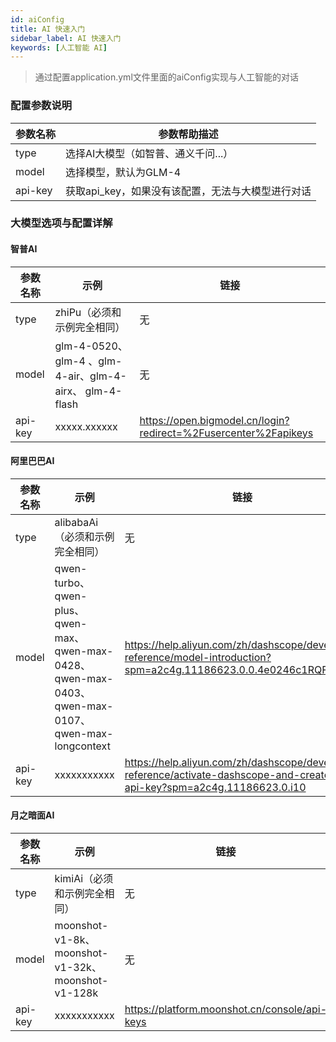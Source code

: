 ```yaml
---
id: aiConfig
title: AI 快速入门  
sidebar_label: AI 快速入门
keywords: [人工智能 AI]
---
```


> 通过配置application.yml文件里面的aiConfig实现与人工智能的对话

### 配置参数说明

| 参数名称      | 参数帮助描述                       |
| ----------- |------------------------------|
| type     | 选择AI大模型（如智普、通义千问...）         |
| model     | 选择模型，默认为GLM-4	                     |
| api-key        | 获取api_key，如果没有该配置，无法与大模型进行对话 |

### 大模型选项与配置详解

#### 智普AI

| 参数名称         | 示例                                                  | 链接 |
|--------------|-----------------------------------------------------|----|
| type | zhiPu（必须和示例完全相同）                                    | 无  |
| model | glm-4-0520、glm-4 、glm-4-air、glm-4-airx、 glm-4-flash | 无  |
| api-key  | xxxxx.xxxxxx                                        | https://open.bigmodel.cn/login?redirect=%2Fusercenter%2Fapikeys  |

#### 阿里巴巴AI

| 参数名称         | 示例                                                 | 链接 |
|--------------|----------------------------------------------------|----|
| type | alibabaAi（必须和示例完全相同）                                   | 无  |
| model |  qwen-turbo、qwen-plus、qwen-max、qwen-max-0428、qwen-max-0403、qwen-max-0107、qwen-max-longcontext | https://help.aliyun.com/zh/dashscope/developer-reference/model-introduction?spm=a2c4g.11186623.0.0.4e0246c1RQFKMH   |
| api-key  | xxxxxxxxxxx                                        | https://help.aliyun.com/zh/dashscope/developer-reference/activate-dashscope-and-create-an-api-key?spm=a2c4g.11186623.0.i10 |

#### 月之暗面AI

| 参数名称         | 示例                                                 | 链接                                            |
|--------------|----------------------------------------------------|-----------------------------------------------|
| type | kimiAi（必须和示例完全相同）                                   | 无                                             |
| model | moonshot-v1-8k、moonshot-v1-32k、moonshot-v1-128k | 无                                             |
| api-key  | xxxxxxxxxxx                                        | https://platform.moonshot.cn/console/api-keys |



